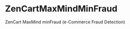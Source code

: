 ZenCartMaxMindMinFraud
======================

ZenCart MaxMind minFraud (e-Commerce Fraud Detection)
